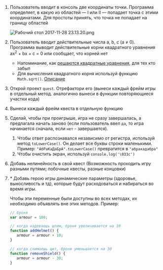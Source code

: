 1. Пользователь вводит в консоль две координаты точки. Программа определяет, в какую из областей — I или II — попадает точка с этими координатами. Для простоты принять, что точка не попадает на границу областей

   ![Рабочий стол 2017-11-28 23.13.20.png](https://api.monosnap.com/rpc/file/download?id=VKKTrUS30Bf5X2Nuf3ttXZbVCbWxIV)

2. Пользователь вводит действительные числа a, b, c (a ≠ 0). Программа выводит действительные корни квадратного уравнения ax<sup>2</sup> + bx + c = 0 или сообщает, что корней нет

   - Напоминание, как [решаются квадратные уравнения](http://ru.solverbook.com/spravochnik/reshenie-uravnenij/korni-kvadratnogo-uravneniya/), для тех кто забыл
   - Для вычисления квадратного корня используй функцию `Math.sqrt()`. [Описание](https://developer.mozilla.org/ru/docs/Web/JavaScript/Reference/Global_Objects/Math/sqrt)

3. Открой проект `quest`. Отрефактори его (вынеси каждый фрейм игры в отдельный метод. аналогично вынеси в функции повторяющиеся участки кода)

4. Вынеси каждый фрейм квеста в отдельную функцию

5. Сделай, чтобы при проигрыше, игра не сразу завершалась, а предлагала начать заново (если пользователь ввел `да`, то игра начинается сначала, если `нет` - завершается). 
   1. Чтобы ответ распознавался независимо от регистра, используй метод `toLowerCase()`. Он делает все буквы строки маленькими. Пример: `"АбРаКаДаБрА".toLowerCase()` превратится в `"абракадабра"`
   2. Чтобы очистить экран, используй `console.log('\033c')`

6. Добавь нелинейность в свой квест (Возможность проходить игру разными путями; побочные квесты, разные концовки)

7. \* Добавь герою игры динамические параметры (здоровье, выносливость и тд), которые будут расходоваться и набираться во время игры.

   Чтобы эти переменные были доступны во всех методах, их необходимо объявлять вне этих методов. Пример:

   ```javascript
   // броня
   var armour = 100;

   // когда надеваешь шлем, броня увеличивается на 10
   function addHelmet() {
      armour = armour + 10;
   }

   // когда снимаешь щит, броня уменьшается на 30
   function removeShield() {
      armour = armour - 30;
   }
   ```

